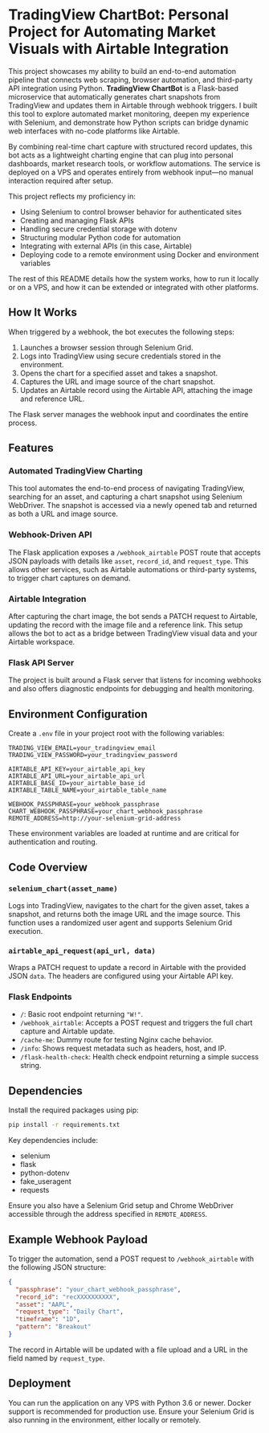# TradingView ChartBot: Personal Project for Automating Market Visuals with Airtable Integration

This project showcases my ability to build an end-to-end automation pipeline that connects web scraping, browser automation, and third-party API integration using Python. **TradingView ChartBot** is a Flask-based microservice that automatically generates chart snapshots from TradingView and updates them in Airtable through webhook triggers. I built this tool to explore automated market monitoring, deepen my experience with Selenium, and demonstrate how Python scripts can bridge dynamic web interfaces with no-code platforms like Airtable.

By combining real-time chart capture with structured record updates, this bot acts as a lightweight charting engine that can plug into personal dashboards, market research tools, or workflow automations. The service is deployed on a VPS and operates entirely from webhook input—no manual interaction required after setup.

This project reflects my proficiency in:

- Using Selenium to control browser behavior for authenticated sites
- Creating and managing Flask APIs
- Handling secure credential storage with dotenv
- Structuring modular Python code for automation
- Integrating with external APIs (in this case, Airtable)
- Deploying code to a remote environment using Docker and environment variables

The rest of this README details how the system works, how to run it locally or on a VPS, and how it can be extended or integrated with other platforms.

## How It Works

When triggered by a webhook, the bot executes the following steps:

1. Launches a browser session through Selenium Grid.
2. Logs into TradingView using secure credentials stored in the environment.
3. Opens the chart for a specified asset and takes a snapshot.
4. Captures the URL and image source of the chart snapshot.
5. Updates an Airtable record using the Airtable API, attaching the image and reference URL.

The Flask server manages the webhook input and coordinates the entire process.

## Features

### Automated TradingView Charting

This tool automates the end-to-end process of navigating TradingView, searching for an asset, and capturing a chart snapshot using Selenium WebDriver. The snapshot is accessed via a newly opened tab and returned as both a URL and image source.

### Webhook-Driven API

The Flask application exposes a `/webhook_airtable` POST route that accepts JSON payloads with details like `asset`, `record_id`, and `request_type`. This allows other services, such as Airtable automations or third-party systems, to trigger chart captures on demand.

### Airtable Integration

After capturing the chart image, the bot sends a PATCH request to Airtable, updating the record with the image file and a reference link. This setup allows the bot to act as a bridge between TradingView visual data and your Airtable workspace.

### Flask API Server

The project is built around a Flask server that listens for incoming webhooks and also offers diagnostic endpoints for debugging and health monitoring.

## Environment Configuration

Create a `.env` file in your project root with the following variables:

```env
TRADING_VIEW_EMAIL=your_tradingview_email
TRADING_VIEW_PASSWORD=your_tradingview_password

AIRTABLE_API_KEY=your_airtable_api_key
AIRTABLE_API_URL=your_airtable_api_url
AIRTABLE_BASE_ID=your_airtable_base_id
AIRTABLE_TABLE_NAME=your_airtable_table_name

WEBHOOK_PASSPHRASE=your_webhook_passphrase
CHART_WEBHOOK_PASSPHRASE=your_chart_webhook_passphrase
REMOTE_ADDRESS=http://your-selenium-grid-address
````

These environment variables are loaded at runtime and are critical for authentication and routing.

## Code Overview

### `selenium_chart(asset_name)`

Logs into TradingView, navigates to the chart for the given asset, takes a snapshot, and returns both the image URL and the image source. This function uses a randomized user agent and supports Selenium Grid execution.

### `airtable_api_request(api_url, data)`

Wraps a PATCH request to update a record in Airtable with the provided JSON `data`. The headers are configured using your Airtable API key.

### Flask Endpoints

* `/`: Basic root endpoint returning `"W!"`.
* `/webhook_airtable`: Accepts a POST request and triggers the full chart capture and Airtable update.
* `/cache-me`: Dummy route for testing Nginx cache behavior.
* `/info`: Shows request metadata such as headers, host, and IP.
* `/flask-health-check`: Health check endpoint returning a simple success string.

## Dependencies

Install the required packages using pip:

```bash
pip install -r requirements.txt
```

Key dependencies include:

* selenium
* flask
* python-dotenv
* fake\_useragent
* requests

Ensure you also have a Selenium Grid setup and Chrome WebDriver accessible through the address specified in `REMOTE_ADDRESS`.

## Example Webhook Payload

To trigger the automation, send a POST request to `/webhook_airtable` with the following JSON structure:

```json
{
  "passphrase": "your_chart_webhook_passphrase",
  "record_id": "recXXXXXXXXXX",
  "asset": "AAPL",
  "request_type": "Daily Chart",
  "timeframe": "1D",
  "pattern": "Breakout"
}
```

The record in Airtable will be updated with a file upload and a URL in the field named by `request_type`.

## Deployment

You can run the application on any VPS with Python 3.6 or newer. Docker support is recommended for production use. Ensure your Selenium Grid is also running in the environment, either locally or remotely.
